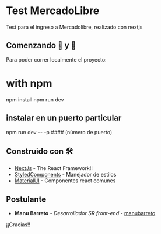# Test MercadoLibre

Test para el ingreso a Mercadolibre, realizado con nextjs

## Comenzando 🔧 y 🚀

Para poder correr localmente el proyecto: 

# with npm
npm install
npm run dev 

## instalar en un puerto particular
npm run dev -- -p #### (número de puerto)

## Construido con 🛠️

* [NextJs](https://nextjs.org/) - The React Framework!!
* [StyledComponents](https://styled-components.com/) - Manejador de estilos
* [MaterialUI](https://material-ui.com/) - Componentes react comunes

## Postulante

* **Manu Barreto** - *Desarrollador SR front-end* - [manubarreto](https://www.linkedin.com/in/juan-manuel-barreto-zacarias-07ab89b/)

¡¡Gracias!!

